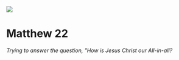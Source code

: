 <img class="intro-right" src="/images/art-matthew.jpg">

# Matthew 22

*Trying to answer the question, "How is Jesus Christ our All-in-all?*
